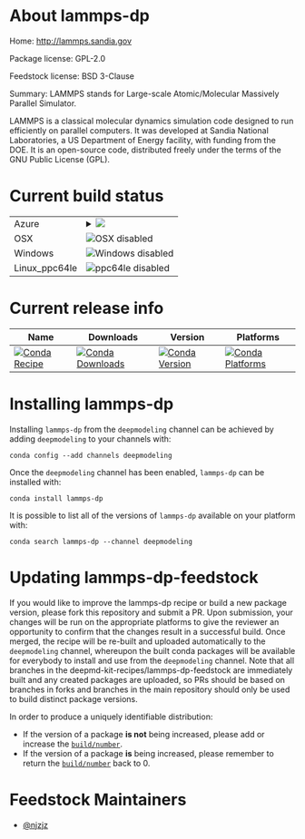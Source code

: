 About lammps-dp
===============

Home: http://lammps.sandia.gov

Package license: GPL-2.0

Feedstock license: BSD 3-Clause

Summary: LAMMPS stands for Large-scale Atomic/Molecular Massively Parallel Simulator.

LAMMPS is a classical molecular dynamics simulation code designed to
run efficiently on parallel computers.  It was developed at Sandia
National Laboratories, a US Department of Energy facility, with
funding from the DOE.  It is an open-source code, distributed freely
under the terms of the GNU Public License (GPL).


Current build status
====================


<table>
    
  <tr>
    <td>Azure</td>
    <td>
      <details>
        <summary>
          <a href="https://dev.azure.com/deepmd-kit-recipes/feedstock-builds/_build/latest?definitionId=3&branchName=master">
            <img src="https://dev.azure.com/deepmd-kit-recipes/feedstock-builds/_apis/build/status/lammps-dp-feedstock?branchName=master">
          </a>
        </summary>
        <table>
          <thead><tr><th>Variant</th><th>Status</th></tr></thead>
          <tbody><tr>
              <td>linux_cuda_compiler_version10.0float_prechigh</td>
              <td>
                <a href="https://dev.azure.com/deepmd-kit-recipes/feedstock-builds/_build/latest?definitionId=3&branchName=master">
                  <img src="https://dev.azure.com/deepmd-kit-recipes/feedstock-builds/_apis/build/status/lammps-dp-feedstock?branchName=master&jobName=linux&configuration=linux_cuda_compiler_version10.0float_prechigh" alt="variant">
                </a>
              </td>
            </tr><tr>
              <td>linux_cuda_compiler_version10.0float_preclow</td>
              <td>
                <a href="https://dev.azure.com/deepmd-kit-recipes/feedstock-builds/_build/latest?definitionId=3&branchName=master">
                  <img src="https://dev.azure.com/deepmd-kit-recipes/feedstock-builds/_apis/build/status/lammps-dp-feedstock?branchName=master&jobName=linux&configuration=linux_cuda_compiler_version10.0float_preclow" alt="variant">
                </a>
              </td>
            </tr><tr>
              <td>linux_cuda_compiler_version10.1float_prechigh</td>
              <td>
                <a href="https://dev.azure.com/deepmd-kit-recipes/feedstock-builds/_build/latest?definitionId=3&branchName=master">
                  <img src="https://dev.azure.com/deepmd-kit-recipes/feedstock-builds/_apis/build/status/lammps-dp-feedstock?branchName=master&jobName=linux&configuration=linux_cuda_compiler_version10.1float_prechigh" alt="variant">
                </a>
              </td>
            </tr><tr>
              <td>linux_cuda_compiler_version10.1float_preclow</td>
              <td>
                <a href="https://dev.azure.com/deepmd-kit-recipes/feedstock-builds/_build/latest?definitionId=3&branchName=master">
                  <img src="https://dev.azure.com/deepmd-kit-recipes/feedstock-builds/_apis/build/status/lammps-dp-feedstock?branchName=master&jobName=linux&configuration=linux_cuda_compiler_version10.1float_preclow" alt="variant">
                </a>
              </td>
            </tr><tr>
              <td>linux_cuda_compiler_version9.2float_prechigh</td>
              <td>
                <a href="https://dev.azure.com/deepmd-kit-recipes/feedstock-builds/_build/latest?definitionId=3&branchName=master">
                  <img src="https://dev.azure.com/deepmd-kit-recipes/feedstock-builds/_apis/build/status/lammps-dp-feedstock?branchName=master&jobName=linux&configuration=linux_cuda_compiler_version9.2float_prechigh" alt="variant">
                </a>
              </td>
            </tr><tr>
              <td>linux_cuda_compiler_version9.2float_preclow</td>
              <td>
                <a href="https://dev.azure.com/deepmd-kit-recipes/feedstock-builds/_build/latest?definitionId=3&branchName=master">
                  <img src="https://dev.azure.com/deepmd-kit-recipes/feedstock-builds/_apis/build/status/lammps-dp-feedstock?branchName=master&jobName=linux&configuration=linux_cuda_compiler_version9.2float_preclow" alt="variant">
                </a>
              </td>
            </tr><tr>
              <td>linux_cuda_compiler_versionNonefloat_prechigh</td>
              <td>
                <a href="https://dev.azure.com/deepmd-kit-recipes/feedstock-builds/_build/latest?definitionId=3&branchName=master">
                  <img src="https://dev.azure.com/deepmd-kit-recipes/feedstock-builds/_apis/build/status/lammps-dp-feedstock?branchName=master&jobName=linux&configuration=linux_cuda_compiler_versionNonefloat_prechigh" alt="variant">
                </a>
              </td>
            </tr><tr>
              <td>linux_cuda_compiler_versionNonefloat_preclow</td>
              <td>
                <a href="https://dev.azure.com/deepmd-kit-recipes/feedstock-builds/_build/latest?definitionId=3&branchName=master">
                  <img src="https://dev.azure.com/deepmd-kit-recipes/feedstock-builds/_apis/build/status/lammps-dp-feedstock?branchName=master&jobName=linux&configuration=linux_cuda_compiler_versionNonefloat_preclow" alt="variant">
                </a>
              </td>
            </tr>
          </tbody>
        </table>
      </details>
    </td>
  </tr>
  <tr>
    <td>OSX</td>
    <td>
      <img src="https://img.shields.io/badge/OSX-disabled-lightgrey.svg" alt="OSX disabled">
    </td>
  </tr>
  <tr>
    <td>Windows</td>
    <td>
      <img src="https://img.shields.io/badge/Windows-disabled-lightgrey.svg" alt="Windows disabled">
    </td>
  </tr>
  <tr>
    <td>Linux_ppc64le</td>
    <td>
      <img src="https://img.shields.io/badge/ppc64le-disabled-lightgrey.svg" alt="ppc64le disabled">
    </td>
  </tr>
</table>

Current release info
====================

| Name | Downloads | Version | Platforms |
| --- | --- | --- | --- |
| [![Conda Recipe](https://img.shields.io/badge/recipe-lammps--dp-green.svg)](https://anaconda.org/deepmodeling/lammps-dp) | [![Conda Downloads](https://img.shields.io/conda/dn/deepmodeling/lammps-dp.svg)](https://anaconda.org/deepmodeling/lammps-dp) | [![Conda Version](https://img.shields.io/conda/vn/deepmodeling/lammps-dp.svg)](https://anaconda.org/deepmodeling/lammps-dp) | [![Conda Platforms](https://img.shields.io/conda/pn/deepmodeling/lammps-dp.svg)](https://anaconda.org/deepmodeling/lammps-dp) |

Installing lammps-dp
====================

Installing `lammps-dp` from the `deepmodeling` channel can be achieved by adding `deepmodeling` to your channels with:

```
conda config --add channels deepmodeling
```

Once the `deepmodeling` channel has been enabled, `lammps-dp` can be installed with:

```
conda install lammps-dp
```

It is possible to list all of the versions of `lammps-dp` available on your platform with:

```
conda search lammps-dp --channel deepmodeling
```




Updating lammps-dp-feedstock
============================

If you would like to improve the lammps-dp recipe or build a new
package version, please fork this repository and submit a PR. Upon submission,
your changes will be run on the appropriate platforms to give the reviewer an
opportunity to confirm that the changes result in a successful build. Once
merged, the recipe will be re-built and uploaded automatically to the
`deepmodeling` channel, whereupon the built conda packages will be available for
everybody to install and use from the `deepmodeling` channel.
Note that all branches in the deepmd-kit-recipes/lammps-dp-feedstock are
immediately built and any created packages are uploaded, so PRs should be based
on branches in forks and branches in the main repository should only be used to
build distinct package versions.

In order to produce a uniquely identifiable distribution:
 * If the version of a package **is not** being increased, please add or increase
   the [``build/number``](https://conda.io/docs/user-guide/tasks/build-packages/define-metadata.html#build-number-and-string).
 * If the version of a package **is** being increased, please remember to return
   the [``build/number``](https://conda.io/docs/user-guide/tasks/build-packages/define-metadata.html#build-number-and-string)
   back to 0.

Feedstock Maintainers
=====================

* [@njzjz](https://github.com/njzjz/)

